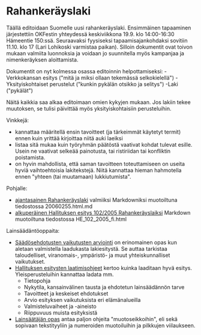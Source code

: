 Rahankeräyslaki
===============

Täällä editoidaan Suomelle uusi rahankeräyslaki. Ensimmäinen tapaaminen järjestettiin OKFestin yhteydessä keskiviikkona 19.9. klo 14:00-16:30 Hämeentie 150:ssä. Seuraavaksi fyysiseksi tapaamisajankohdaksi sovitiin 11.10. klo 17 (Lari Lohikoski varmistaa paikan). Silloin dokumentit ovat toivon mukaan valmiita luonnoksia ja voidaan jo suunnitella myös kampanjaa ja nimenkeräyksen aloittamista.

Dokumentit on nyt kolmessa osassa editoinnin helpottamiseksi:
-Verkkokansan esitys ("mitä ja miksi ollaan tekemässä selkokielellä")
-Yksityiskohtaiset perustelut ("kunkin pykälän otsikko ja selitys")
-Laki ("pykälät")

Näitä kaikkia saa alkaa editoimaan omien kykyjen mukaan. Jos lakiin tekee muutoksen, se tulisi päivittää myös yksityiskohtaisiin perusteluihin.

Vinkkejä:
  * kannattaa määritellä ensin tavoitteet (ja tärkeimmät käytetyt termit) ennen kuin yrittää kirjoittaa niitä auki laeiksi
  * listaa sitä mukaa kuin työryhmän päätöstä vaativat kohdat tulevat esille. Usein ne vaativat selkeää painotusta, tai ristiriidan tai konfliktin poistamista. 
  * on hyvin mahdollista, että saman tavoitteen toteuttamiseen on useita hyviä vaihtoehtoisia lakitekstejä. Niitä kannattaa hieman hahmotella ennen "yhteen (tai muutamaan) lukkiutumista".

Pohjalle:
  * [ajantasainen Rahankeräyslaki](http://www.finlex.fi/fi/laki/ajantasa/2006/20060255) valmiiksi Markdowniksi muotoiltuna tiedostossa 20060255.html.md
  * [alkuperäinen Hallituksen esitys 102/2005 Rahankeräyslaiksi](http://217.71.145.20/TRIPviewer/show.asp?tunniste=HE+102/2005&base=erhe&palvelin=www.eduskunta.fi&f=WORD) Markdown muotoiltuna tiedostossa HE_102_2005_fi.html

Lainsäädäntöoppaita:
  * [Säädösehdotusten vaikutusten arviointi](http://www.om.fi/Satellite?blobtable=MungoBlobs&blobcol=urldata&SSURIapptype=BlobServer&SSURIcontainer=Default&SSURIsession=false&blobkey=id&blobheadervalue1=inline;%20filename=OM_saados_netti.pdf&SSURIsscontext=Satellite%20Server&blobwhere=1243790097681&blobheadername1=Content-Disposition&ssbinary=true&blobheader=application/pdf) on erinomainen opas kun aletaan valmistella laadukasta lakiesitystä. Se auttaa tarkistaa taloudelliset, viranomais-, ympäristö- ja muut yhteiskunnalliset vaikutukset.
  * [Hallituksen esitysten laatimisohjeet](http://www.om.fi/uploads/u2215tn.pdf) kertoo kuinka laaditaan hyvä esitys. Yleisperusteluihin kannattaa ladata mm.
    * Tietopohja
    * Nykytila, kansainvälinen tausta ja ehdotetun lainsäädännön tarve
    * Tavoitteet ja keskeiset ehdotukset
    * Arvio esityksen vaikutuksista eri elämänalueilla
    * Valmisteluvaiheet ja -aineisto
    * Riippuvuus muista esityksistä
  * [Lainsäätäjän opas](http://www.om.fi/Satellite?blobtable=MungoBlobs&blobcol=urldata&SSURIapptype=BlobServer&SSURIcontainer=Default&SSURIsession=false&blobkey=id&blobheadervalue1=inline;%20filename=Lainlaatijan%20opas%201996.pdf&SSURIsscontext=Satellite%20Server&blobwhere=1277812361483&blobheadername1=Content-Disposition&ssbinary=true&blobheader=application/pdf) antaa paljon ohjeita "muotoseikkoihin", eli sekä sopivaan tekstityyliin ja numeroiden muotoiluihin ja pilkkujen viilaukseen.
